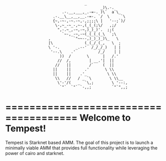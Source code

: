 									   _
											  _)\.-.
							 .-.__,___,_.-=-. )\`  a`\_
						 .-.__\__,__,__.-=-. `/  \     `\
						 {~,-~-,-~.-~,-,;;;;\ |   '--;`)/	
						  \-,~_-~_-,~-,(_(_(;\/   ,;/
						   ",-.~_,-~,-~,)_)_)'.  ;;(
							 `~-,_-~,-~(_(_(_(_\  `;\
					   ,          `"~~--,)_)_)_)\_   \
					   |\              (_(_/_(_,   \  ;
					   \ '-.       _.--'  /_/_/_)   | |
						'--.\    .'          /_/    | |
							))  /       \      |   /.'
						   //  /,        | __.'|  ||
						  //   ||        /`    (  ||
						 ||    ||      .'       \ \\
						 ||    ||    .'_         \ \\
						  \\   //   / _ `\        \ \\__
						   \'-'/(   _  `\,;        \ '--:,
							`"`  `"` `-,,;         `"`",,;

        
 
 ======================================
        Welcome to Tempest!
 ======================================
 
 Tempest is Starknet based AMM.  The goal of this project is to launch a minimally viable AMM that provides full functionality while leveraging the power of cairo and starknet. 
 
        
